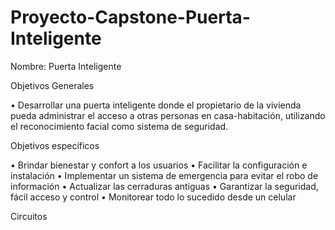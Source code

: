 # Proyecto-Capstone-Puerta-Inteligente
Nombre: Puerta Inteligente

Objetivos Generales  

•	Desarrollar una puerta inteligente donde el propietario de la vivienda pueda administrar el acceso a otras personas en casa-habitación, utilizando el reconocimiento facial como sistema de seguridad.  

Objetivos específicos 

•	Brindar bienestar y confort a los usuarios 
•	Facilitar la configuración e instalación
•	Implementar un sistema de emergencia para evitar el robo de información 
•	Actualizar las cerraduras antiguas 
•	Garantizar la seguridad, fácil acceso y control
•	Monitorear todo lo sucedido desde un celular 

Circuitos 

